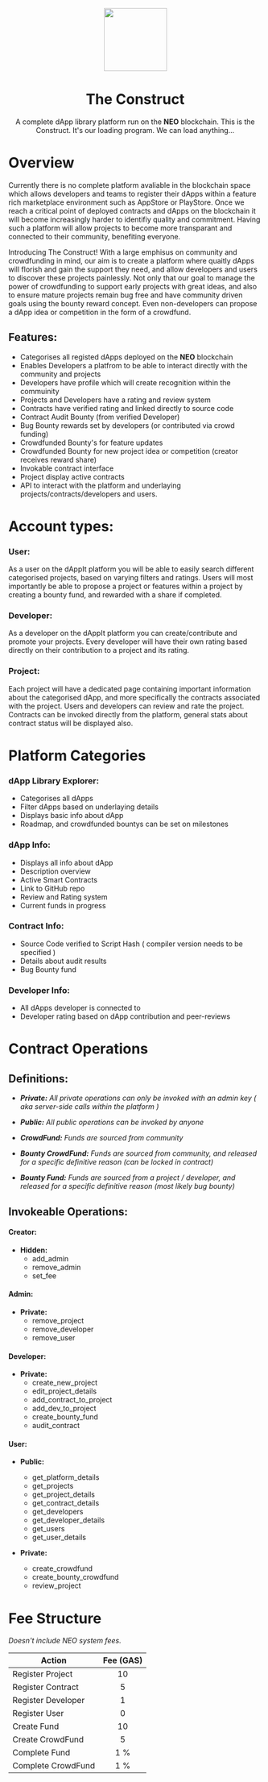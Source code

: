 <p align="center">
  <img
    src="https://mysterium.network/wp-content/uploads/2017/04/1.png"
    width="125px;">
</p>

<h1 align="center">The Construct</h1>

<p align="center">
  A complete dApp library platform run on the <b>NEO</b> blockchain. This is the Construct. It's our loading program. We can load anything...
</p>


# Overview
Currently there is no complete platform avaliable in the blockchain space which allows developers and teams to register their dApps within a feature rich marketplace environment such as AppStore or PlayStore. Once we reach a critical point of deployed contracts and dApps on the blockchain it will become increasingly harder to identifiy quality and commitment. Having such a platform will allow projects to become more transparant and connected to their community, benefiting everyone. 

Introducing The Construct! With a large emphisus on community and crowdfunding in mind, our aim is to create a platform where quaitly dApps will florish and gain the support they need, and allow developers and users to discover these projects painlessly. Not only that our goal to manage the power of crowdfunding to support early projects with great ideas, and also to ensure mature projects remain bug free and have community driven goals using the bounty reward concept. Even non-developers can propose a dApp idea or competition in the form of a crowdfund.


## Features:
- Categorises all registed dApps deployed on the **NEO** blockchain
- Enables Developers a platfrom to be able to interact directly with the community and projects 
- Developers have profile which will create recognition within the commuinity 
- Projects and Developers have a rating and review system
- Contracts have verified rating and linked directly to source code
- Contract Audit Bounty (from verified Developer)
- Bug Bounty rewards set by developers (or contributed via crowd funding)
- Crowdfunded Bounty's for feature updates
- Crowdfunded Bounty for new project idea or competition (creator receives reward share)
- Invokable contract interface
- Project display active contracts
- API to interact with the platform and underlaying projects/contracts/developers and users.

# Account types:

### **User**:
As a user on the dAppIt platform you will be able to easily search different categorised projects, based on varying filters and ratings. Users will most importantly be able to propose a project or features within a project by creating a bounty fund, and rewarded with a share if completed.
### **Developer**:
As a developer on the dAppIt platform you can create/contribute and promote your projects. Every developer will have their own rating based directly on their contribution to a project and its rating.

### **Project**:
Each project will have a dedicated page containing important information about the categorised dApp, and more specifically the contracts associated with the project. Users and developers can review and rate the project. Contracts can be invoked directly from the platform, general stats about contract status will be displayed also.


# Platform Categories
### **dApp Library Explorer:**
  - Categorises all dApps
  - Filter dApps based on underlaying details
  - Displays basic info about dApp
  - Roadmap, and crowdfunded bountys can be set on milestones 

### **dApp Info:**
  - Displays all info about dApp
  - Description overview
  - Active Smart Contracts
  - Link to GitHub repo
  - Review and Rating system
  - Current funds in progress

### **Contract Info:**
  - Source Code verified to Script Hash ( compiler version needs to be specified )
  - Details about audit results
  - Bug Bounty fund

### **Developer Info:**
  - All dApps developer is connected to
  - Developer rating based on dApp contribution and peer-reviews


# ​​Contract Operations
## Definitions:

  - <i>**Private:** All private operations can only be invoked with an admin key ( aka server-side calls within the platform )</i>

  - <i>**Public:** All public operations can be invoked by anyone</i>

  - <i>**CrowdFund:** Funds are sourced from community</i>

  - <i>**Bounty CrowdFund:** Funds are sourced from community, and released for a specific definitive reason (can be locked in contract)</i>

  - <i>**Bounty Fund:** Funds are sourced from a project / developer, and released for a specific definitive reason (most likely bug bounty)</i>

## Invokeable Operations:
#### Creator:
  - **Hidden:**  
    - add_admin
    - remove_admin
    - set_fee

#### Admin:
  - **Private:**
    - remove_project
    - remove_developer
    - remove_user

#### Developer:
  - **Private:**
    - create_new_project
    - edit_project_details
    - add_contract_to_project
    - add_dev_to_project
    - create_bounty_fund
    - audit_contract


#### User:

  - **Public:**
    - get_platform_details
    - get_projects
    - get_project_details
    - get_contract_details
    - get_developers
    - get_developer_details
    - get_users
    - get_user_details


  - **Private:**
    - create_crowdfund
    - create_bounty_crowdfund
    - review_project


# Fee Structure
*Doesn't include NEO system fees.*

| Action        | Fee (GAS)     |
| ------------- |:-------------:|
| Register Project| 10 |
| Register Contract| 5 |
| Register Developer | 1 |
| Register User | 0 |
| Create Fund   |  10  |
| Create CrowdFund   |  5  |
| Complete Fund   |  1 %  |
| Complete CrowdFund   |  1 %  |
